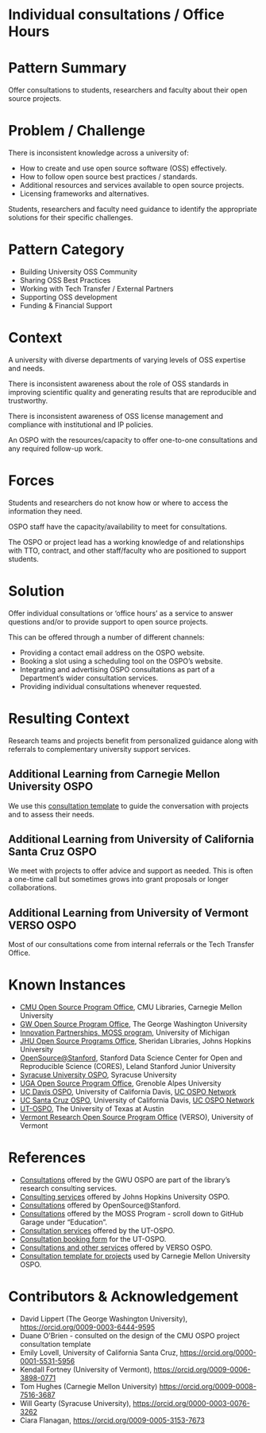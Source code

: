 # Individual consultations / Office Hours

# Pattern Summary

Offer consultations to students, researchers and faculty about their open source projects.

# Problem / Challenge

There is inconsistent knowledge across a university of:

* How to create and use open source software (OSS) effectively.
* How to follow open source best practices / standards.
* Additional resources and services available to open source projects.
* Licensing frameworks and alternatives.

Students, researchers and faculty need guidance to identify the appropriate solutions for their specific challenges.

# Pattern Category

* Building University OSS Community
* Sharing OSS Best Practices
* Working with Tech Transfer / External Partners
* Supporting OSS development
* Funding & Financial Support

# Context

A university with diverse departments of varying levels of OSS expertise and needs.

There is inconsistent awareness about the role of OSS standards in improving scientific quality and generating results that are reproducible and trustworthy.

There is inconsistent awareness of OSS license management and compliance with institutional and IP policies.

An OSPO with the resources/capacity to offer one-to-one consultations and any required follow-up work.

# Forces

Students and researchers do not know how or where to access the information they need. 

OSPO staff have the capacity/availability to meet for consultations.

The OSPO or project lead has a working knowledge of and relationships with TTO, contract, and other staff/faculty who are positioned to support students.

# Solution

Offer individual consultations or ‘office hours’ as a service to answer questions and/or to provide support to open source projects.

This can be offered through a number of different channels:

* Providing a contact email address on the OSPO website.
* Booking a slot using a scheduling tool on the OSPO’s website.
* Integrating and advertising OSPO consultations as part of a Department’s wider consultation services.
* Providing individual consultations whenever requested.

# Resulting Context

Research teams and projects benefit from personalized guidance along with referrals to complementary university support services.

## Additional Learning from Carnegie Mellon University OSPO
We use this [consultation template](https://docs.google.com/presentation/d/1ybyObRt8XOlrjK-CgCXBPImryWV-b4M9_OIfyAbUwo8/edit#slide=id.g2c709938643_0_8) to guide the conversation with projects and to assess their needs.

## Additional Learning from University of California Santa Cruz OSPO
We meet with projects to offer advice and support as needed. This is often a one-time call but sometimes grows into grant proposals or longer collaborations.

## Additional Learning from University of Vermont VERSO OSPO
Most of our consultations come from internal referrals or the Tech Transfer Office.

# Known Instances

* [CMU Open Source Program Office](https://www.library.cmu.edu/services/ospo), CMU Libraries, Carnegie Mellon University
* [GW Open Source Program Office](https://ospo.gwu.edu/), The George Washington University
* [Innovation Partnerships, MOSS program](https://innovationpartnerships.umich.edu/moss/), University of Michigan
* [JHU Open Source Programs Office](https://ospo.library.jhu.edu/), Sheridan Libraries, Johns Hopkins University
* [OpenSource@Stanford](https://opensource.stanford.edu/), Stanford Data Science Center for Open and Reproducible Science (CORES), Leland Stanford Junior University
* [Syracuse University OSPO](https://opensource.syracuse.edu/), Syracuse University
* [UGA Open Source Program Office](https://scienceouverte.univ-grenoble-alpes.fr/codes-et-logiciels/), Grenoble Alpes University
* [UC Davis OSPO](https://ucospo.net/davis/), University of California Davis, [UC OSPO Network](https://ucospo.net/about/)  
* [UC Santa Cruz OSPO](https://ucsc-ospo.github.io/), University of California Davis, [UC OSPO Network](https://ucospo.net/about/)  
* [UT-OSPO](https://opensource.utexas.edu/), The University of Texas at Austin
* [Vermont Research Open Source Program Office](https://verso.w3.uvm.edu/) (VERSO), University of Vermont

# References

* [Consultations](https://library.gwu.edu/consultation-services) offered by the GWU OSPO are part of the library’s research consulting services.
* [Consulting services](https://ospo.library.jhu.edu/services/consulting/) offered by Johns Hopkins University OSPO.
* [Consultations](https://opensource.stanford.edu/) offered by OpenSource@Stanford.
* [Consultations](https://innovationpartnerships.umich.edu/moss/) offered by the MOSS Program - scroll down to GitHub Garage under “Education”.
* [Consultation services](https://opensource.utexas.edu/connect) offered by the UT-OSPO.
* [Consultation booking form](https://outlook.office365.com/book/UTOSPOOpenSourceSoftwareConsultation@utexas.onmicrosoft.com/) for the UT-OSPO.
* [Consultations and other services](https://verso.w3.uvm.edu/services/) offered by VERSO OSPO.
* [Consultation template for projects](https://www.google.com/url?q=https://docs.google.com/presentation/d/1ybyObRt8XOlrjK-CgCXBPImryWV-b4M9_OIfyAbUwo8/edit?usp%3Dsharing&sa=D&source=docs&ust=1746004597188190&usg=AOvVaw1juIFcUqNZPBiGZcWgF3eL) used by Carnegie Mellon University OSPO.

# Contributors & Acknowledgement

* David Lippert (The George Washington University), https://orcid.org/0009-0003-6444-9595
* Duane O'Brien - consulted on the design of the CMU OSPO project consultation template
* Emily Lovell, University of California Santa Cruz, https://orcid.org/0000-0001-5531-5956
* Kendall Fortney (University of Vermont), https://orcid.org/0009-0006-3898-0771
* Tom Hughes (Carnegie Mellon University) https://orcid.org/0009-0008-7516-3687
* Will Gearty (Syracuse University), https://orcid.org/0000-0003-0076-3262
* Ciara Flanagan, https://orcid.org/0009-0005-3153-7673

